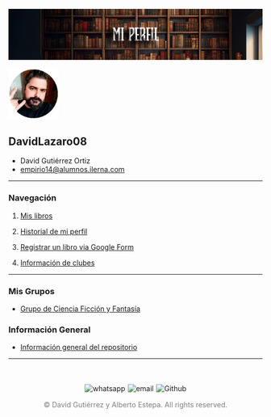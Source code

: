 ![Cabecera Mi Perfil](imagenes/Cabeceras/MiPerfil_Cabecera.jpg)

<img src="imagenes/FotoPerfilDavid.png" alt="foto de Perfil" width="100">

## **DavidLazaro08**

- David Gutiérrez Ortiz
- empirio14@alumnos.ilerna.com



---

### Navegación
  1. [Mis libros](03_Mis_Libros/mis_libros.md)

  2. [Historial de mi perfil](https://github.com/SantanaOlmo/ProyectoFinalEntornosPrivate/commits/usuario_David/Libros/mis_libros.md)

  3. [Registrar un libro via Google Form](https://docs.google.com/forms/d/e/1FAIpQLSe7DZdqBgSqku0dTCAFIl6VhtBezWXjMu_E0ZwRBSoZ1RZNfQ/viewform)

  4. [Información de clubes](02_Clubes/README.md)

---

### Mis Grupos

- [Grupo de Ciencia Ficción y Fantasía](https://chat.whatsapp.com/LCPSNb9qpbU6BA7hM1OGof)


### Información General
- [Información general del repositorio](README.md)

----
<div style="display: flex; justify-content: space-between; align-items: center; margin-left: 30%;margin-right: 30%;margin-top: 50px">
  <img src="imagenes/whatsapplogo.png" alt="whatsapp">
  <img src="imagenes/emaillogopng.png" alt="email" >
  <img src="imagenes/githublogopng.png" alt="Github">
</div>

<p style="text-align: center;color:grey; margin-top: 3%"> 
&copy David Gutiérrez y Alberto Estepa. All rights reserved.
</p>